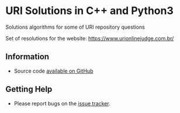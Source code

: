 # URI Solutions in C++ and Python3

Solutions algorithms for some of URI repository questions  

Set of resolutions for the website: https://www.urionlinejudge.com.br/

## Information

* Source code [available on GitHub](https://github.com/lpgoulart/URI-Solutions)

## Getting Help

* Please report bugs on the [issue tracker](https://github.com/lpgoulart/URI-Solutions/issues).

